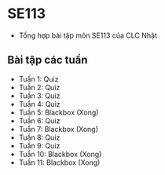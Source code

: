 # SE113

- Tổng hợp bài tập môn SE113 của CLC Nhật

## Bài tập các tuần

- Tuần 1: Quiz
- Tuần 2: Quiz
- Tuần 3: Quiz
- Tuần 4: Quiz
- Tuần 5: Blackbox (Xong)
- Tuần 6: Quiz
- Tuần 7: Blackbox (Xong)
- Tuần 8: Quiz
- Tuần 9: Quiz
- Tuần 10: Blackbox (Xong)
- Tuần 11: Blackbox (Xong)